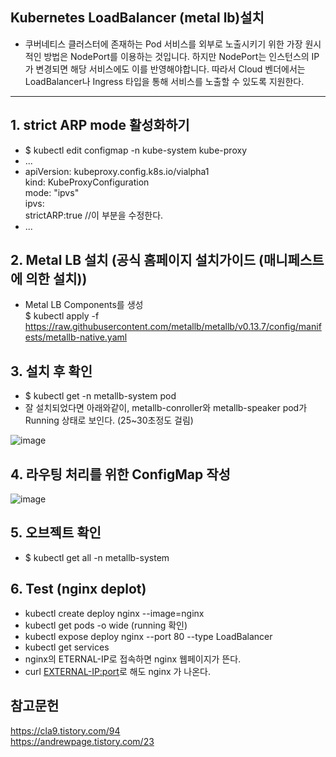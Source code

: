 ## Kubernetes LoadBalancer (metal lb)설치
  * 쿠버네티스 클러스터에 존재하는 Pod 서비스를 외부로 노출시키기 위한 가장 원시적인 방법은 NodePort를 이용하는 것입니다. 하지만 NodePort는 인스턴스의 IP가 변경되면 해당 서비스에도 이를 반영해야합니다. 따라서 Cloud 벤더에서는 LoadBalancer나 Ingress 타입을 통해 서비스를 노출할 수 있도록 지원한다.

<hr>

## 1. strict ARP mode 활성화하기
 * $ kubectl edit configmap -n kube-system kube-proxy
 * ...
 * apiVersion: kubeproxy.config.k8s.io/vialpha1   
   kind: KubeProxyConfiguration   
   mode: "ipvs"   
   ipvs:   
    strictARP:true //이 부분을 수정한다.   
 * ...

## 2. Metal LB 설치 (공식 홈페이지 설치가이드 (매니페스트에 의한 설치))
  * Metal LB Components를 생성   
    $ kubectl apply -f https://raw.githubusercontent.com/metallb/metallb/v0.13.7/config/manifests/metallb-native.yaml

## 3. 설치 후 확인
 * $ kubectl get -n metallb-system pod   
 * 잘 설치되었다면 아래와같이, metallb-conroller와 metallb-speaker pod가 Running 상태로 보인다. (25~30초정도 걸림)
   
![image](https://user-images.githubusercontent.com/96723249/211991226-73454cfe-e1d0-49cf-80cb-f068026c81c4.png)

## 4.	라우팅 처리를 위한 ConfigMap 작성
![image](https://user-images.githubusercontent.com/96723249/214771184-cb7dca7c-929d-4df3-9fe9-d1d295858be4.png)

## 5. 오브젝트 확인
 * $ kubectl get all -n metallb-system

## 6. Test (nginx deplot)
 * kubectl create deploy nginx --image=nginx
 * kubectl get pods -o wide (running 확인)
 * kubectl expose deploy nginx --port 80 --type LoadBalancer
 * kubectl get services
 * nginx의 ETERNAL-IP로 접속하면 nginx 웹페이지가 뜬다.
 * curl <EXTERNAL-IP:port>로 해도 nginx 가 나온다.


  

## 참고문헌
https://cla9.tistory.com/94   
https://andrewpage.tistory.com/23
